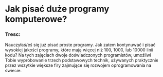 # Jak pisać duże programy komputerowe?

### Tresc:
Nauczyłaś/eś się już pisać proste programy.
Jak zatem kontynuwać i pisać wysokiej jakości programy, które mają więcej niż 100, 1000, lub 10000 linii kodu?
Na tych zajęciach dwoje doświadczonych programistów, umożliwi Tobie wypróbowanie trzech podstawowych technik, używanych praktycznie przez wszytkie większe firy zajmujące się rozwojem oprogramowania na świecie. 
